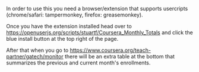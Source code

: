 In order to use this you need a browser/extension that supports usercripts (chrome/safari: tampermonkey, firefox: greasemonkey).

Once you have the extension installed head over to https://openuserjs.org/scripts/stuartf/Coursera_Monthly_Totals and click the blue install button at the top right of the page.

After that when you go to https://www.coursera.org/teach-partner/gatech/monitor there will be an extra table at the bottom that summarizes the previous and current month's enrollments.

